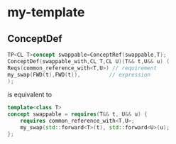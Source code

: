 # my-template

## ConceptDef
```cpp
TP<CL T>concept swappable=ConceptRef(swappable,T);
ConceptDef(swappable_with,CL T,CL U)(T&& t,U&& u) (
Reqs(common_reference_with<T,U>) // requirement
my_swap(FWD(t),FWD(t)),         // expression
);
```
is equivalent to 
```cpp
template<class T>
concept swappable = requires(T&& t, U&& u) {
    requires common_reference_with<T,U>;
    my_swap(std::forward<T>(t), std::forward<U>(u);
};
```
